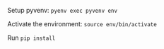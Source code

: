 Setup pyvenv: `pyenv exec pyvenv env`

Activate the environment: `source env/bin/activate`

Run `pip install`

